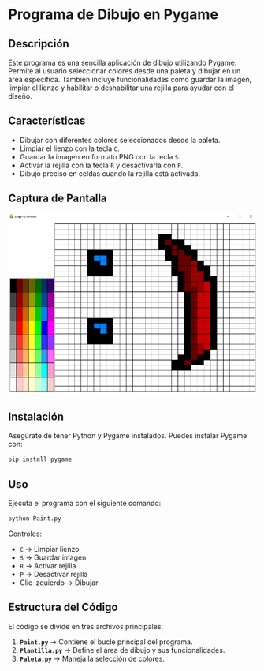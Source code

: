 # Programa de Dibujo en Pygame

## Descripción

Este programa es una sencilla aplicación de dibujo utilizando Pygame. Permite al usuario seleccionar colores desde una paleta y dibujar en un área específica. También incluye funcionalidades como guardar la imagen, limpiar el lienzo y habilitar o deshabilitar una rejilla para ayudar con el diseño.

## Características

- Dibujar con diferentes colores seleccionados desde la paleta.
- Limpiar el lienzo con la tecla `C`.
- Guardar la imagen en formato PNG con la tecla `S`.
- Activar la rejilla con la tecla `R` y desactivarla con `P`.
- Dibujo preciso en celdas cuando la rejilla está activada.

## Captura de Pantalla

![Imagen de ejemplo](screenshot.png)

## Instalación

Asegúrate de tener Python y Pygame instalados. Puedes instalar Pygame con:

```bash
pip install pygame
```

## Uso

Ejecuta el programa con el siguiente comando:

```bash
python Paint.py
```

Controles:

- `C` → Limpiar lienzo
- `S` → Guardar imagen
- `R` → Activar rejilla
- `P` → Desactivar rejilla
- Clic izquierdo → Dibujar

## Estructura del Código

El código se divide en tres archivos principales:

1. **`Paint.py`** → Contiene el bucle principal del programa.
2. **`Plantilla.py`** → Define el área de dibujo y sus funcionalidades.
3. **`Paleta.py`** → Maneja la selección de colores.
